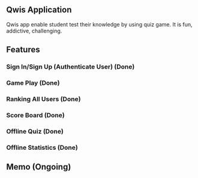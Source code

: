 ## Qwis Application

Qwis app enable student test their knowledge by using quiz game. It is fun, addictive, challenging.

## Features

### Sign In/Sign Up (Authenticate User) (Done)

### Game Play (Done)

### Ranking All Users (Done)

### Score Board (Done)

### Offline Quiz (Done)

### Offline Statistics (Done)

## Memo (Ongoing)